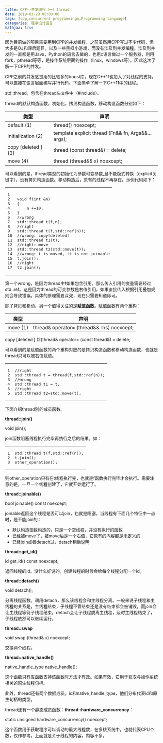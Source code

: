 ```yaml
---
title: CPP——并发编程（一）thread
date: 2019-03-28 00:00:00
tags: [cpp,concurrent programmingm,Programming language]
categories: 程序设计语言
mathjax: true
---   
```


因为目前做的项目需要用到CPP的并发编程，之前虽然用CPP写过不少代码，但大多是OJ和课后题目，以及一些黑框小游戏，而没有涉及到并发编程。涉及到并发的一直都是用Java，Python的语言去做的，也用c语言做过一个服务器，利用fork，pthread等等，是操作系统层面的操作（linux，windows等）。因此这次了解一下CPP的并发。  

<!--more-->


CPP之前的并发感觉用的比较多的boost库，现在C++11也加入了对线程的支持，可以直接在语言层面编写并行代码。下面简单了解一下C++11中的线程。

std::thread，包含在thread头文件中（#include）。

thread的默认构造函数，初始化，拷贝构造函数，移动构造函数分别如下：

| 类型 | 声明 |
| --- | --- |
| default (1) | thread() noexcept; |
| initialization (2) | template explicit thread (Fn&& fn, Args&&… args); |
| copy \[deleted \] (3) | thread (const thread&) = delete; |
| move (4) | thread (thread&& x) noexcept; |

可以看到的是，thread类型的初始化为参数可变参数,且不能隐式转换（explicit关键字），没有拷贝构造函数。移动构造后，原有的线程不再存在。示例代码如下：  

<table><tbody><tr><td class="gutter"><pre><span class="line">1</span><br><span class="line">2</span><br><span class="line">3</span><br><span class="line">4</span><br><span class="line">5</span><br><span class="line">6</span><br><span class="line">7</span><br><span class="line">8</span><br><span class="line">9</span><br><span class="line">10</span><br><span class="line">11</span><br><span class="line">12</span><br><span class="line">13</span><br><span class="line">14</span><br><span class="line">15</span><br><span class="line">16</span><br><span class="line">17</span><br></pre></td><td class="code"><pre><span class="line"></span><br><span class="line"><span class="function"><span class="keyword">void</span> <span class="title">f</span><span class="params">(<span class="keyword">int</span> &amp;n)</span></span></span><br><span class="line"><span class="function"></span>{</span><br><span class="line">    n +=<span class="number">10</span>;</span><br><span class="line">}</span><br><span class="line"><span class="comment">//wrong </span></span><br><span class="line"><span class="built_in">std</span>::<span class="function">thread <span class="title">t</span><span class="params">(f,n)</span></span>;</span><br><span class="line"><span class="comment">//right</span></span><br><span class="line"><span class="built_in">std</span>::<span class="function">thread <span class="title">t</span><span class="params">(f,<span class="built_in">std</span>::ref(n))</span></span>;</span><br><span class="line"><span class="comment">//wrong: copy[deleted]</span></span><br><span class="line"><span class="built_in">std</span>::<span class="function">thread <span class="title">t1</span><span class="params">(t)</span></span>;</span><br><span class="line"><span class="comment">//right: move</span></span><br><span class="line"><span class="built_in">std</span>::<span class="function">thread <span class="title">t2</span><span class="params">(<span class="built_in">std</span>::move(t))</span></span>;</span><br><span class="line"><span class="comment">//wrong: t is moved, it is not joinable</span></span><br><span class="line">t.join();</span><br><span class="line"><span class="comment">//right</span></span><br><span class="line">t2.join();</span><br></pre></td></tr></tbody></table>

第一个wrong，是因为thread中f如果包含引用，那么传入引用的变量需要经过std::ref。这是因为thread的可变参数是右值引用，如果直接传入根据引用叠加规则会导致错误。具体的原理需要深究，现在只需要知道即可。

除了拷贝和移动，另一个值得关注的是**赋值函数**。赋值函数有两个重构：

| 类型 | 声明 |
| --- | --- |
| move (1) | thread& operator= (thread&& rhs) noexcept; |

copy \[deleted \] (2)thread& operator= (const thread&) = delete;

可以看到的是赋值函数的两个重构对应的是拷贝构造函数和移动构造函数，也就是thread只可以被右值赋值。  

<table><tbody><tr><td class="gutter"><pre><span class="line">1</span><br><span class="line">2</span><br><span class="line">3</span><br><span class="line">4</span><br><span class="line">5</span><br><span class="line">6</span><br></pre></td><td class="code"><pre><span class="line"><span class="comment">//right</span></span><br><span class="line"><span class="built_in">std</span>::thread t = thread(f,<span class="built_in">std</span>::ref(n));</span><br><span class="line"><span class="comment">//wrong</span></span><br><span class="line"><span class="built_in">std</span>::thread t1 = t;</span><br><span class="line"><span class="comment">//right</span></span><br><span class="line"><span class="built_in">std</span>::thread t2=<span class="built_in">std</span>::move(t);</span><br></pre></td></tr></tbody></table>

下面介绍thread别的成员函数。

**thread::join()**

void join();

join函数阻塞线程执行完毕再执行之后的结果。如：  

<table><tbody><tr><td class="gutter"><pre><span class="line">1</span><br><span class="line">2</span><br><span class="line">3</span><br></pre></td><td class="code"><pre><span class="line"><span class="built_in">std</span>::<span class="function">thread <span class="title">t</span><span class="params">(f,<span class="built_in">std</span>::ref(n))</span></span>;</span><br><span class="line">t.join();</span><br><span class="line">other_operation();</span><br></pre></td></tr></tbody></table>

则other\_operation只有在t线程执行完，也就是f函数执行完毕才会执行。需要注意的是，一旦一个线程创建了，它就开始运行了。

**thread::joinable()**

bool joinable() const noexcept;

joinable返回这个线程是否可以join，也就是阻塞。当线程有下面几个特征中一点时，是不能join的：

*   默认构造函数构造的，只是一个空线程，并没有执行的函数
*   已经被move了，被move后是一个右值，它原有的内容都是未定义的
*   已经join或者detach过，detach稍后说明

**thread::get\_id()**

id get\_id() const noexcept;

返回线程的id。没什么好说的，创建线程的时候会给每个线程分配一个id。

**thread::detach()**

void detach();

分离线程函数。调用detach，那么该线程会和主线程分离。一般来说子线程和主线程的关系是，主线程结束，子线程不管结束还是没有结束都会被销毁，而join会让主线程等待子线程结束，detach会让子线程脱离主线程，及时主线程结束了，子线程依然可以继续运行。

**thread::swap**

void swap (thread& x) noexcept;

交换两个线程。

**thread::native\_handle()**

native\_handle\_type native\_handle();

这个函数只有库函数支持该函数时方法才有效。如果有效，它用于获取与操作系统相关的原生线程句柄。

此外，thread还有两个数据成员，id和native\_handle\_type，他们分布代表id和原生句柄的类型。

thread还有一个静态成员函数：**thread::hardware\_concurrency**：

static unsigned hardware\_concurrency() noexcept;

这个函数用于获取程序可以调动的最大线程数，在多核系统中，也就代表CPU个数，仅作参考。上面就是关于线程的内容，内容不多。